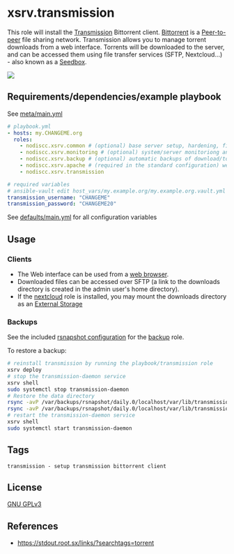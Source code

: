 # xsrv.transmission

This role will install the [Transmission](https://en.wikipedia.org/wiki/Transmission_(BitTorrent_client)) Bittorrent client. [Bittorrent](https://en.wikipedia.org/wiki/BitTorrent) is a [Peer-to-peer](https://en.wikipedia.org/wiki/Peer-to-peer) file sharing network. Transmission allows you to manage torrent downloads from a web interface. Torrents will be downloaded to the server, and can be accessed them using file transfer services (SFTP, Nextcloud...) - also known as a [Seedbox](https://en.wikipedia.org/wiki/Seedbox).

[![](https://gitlab.com/nodiscc/toolbox/-/raw/master/DOC/SCREENSHOTS/q1gcHRf.png)](https://gitlab.com/nodiscc/toolbox/-/raw/master/DOC/SCREENSHOTS/q1gcHRf.png)


## Requirements/dependencies/example playbook

See [meta/main.yml](meta/main.yml)

```yaml
# playbook.yml
- hosts: my.CHANGEME.org
  roles:
    - nodiscc.xsrv.common # (optional) base server setup, hardening, firewall, bruteforce prevention
    - nodiscc.xsrv.monitoring # (optional) system/server monitoriong and health checks
    - nodiscc.xsrv.backup # (optional) automatic backups of download/torrent directory
    - nodiscc.xsrv.apache # (required in the standard configuration) webserver/reverse proxy, SSL certificates
    - nodiscc.xsrv.transmission

# required variables
# ansible-vault edit host_vars/my.example.org/my.example.org.vault.yml
transmission_username: "CHANGEME"
transmission_password: "CHANGEME20"
```

See [defaults/main.yml](defaults/main.yml) for all configuration variables


## Usage

### Clients

- The Web interface can be used from a [web browser](https://www.mozilla.org/en-US/firefox/).
- Downloaded files can be accessed over SFTP (a link to the downloads directory is created in the admin user's home directory).
- If the [nextcloud](../nextcloud) role is installed, you may mount the downloads directory as an [External Storage](../nextcloud/README.md#transmission)


### Backups

See the included [rsnapshot configuration](templates/etc_rsnapshot.d_transmission.conf.j2) for the [backup](../backup) role.

To restore a backup:

```bash
# reinstall transmission by running the playbook/transmission role
xsrv deploy
# stop the transmission-daemon service
xsrv shell
sudo systemctl stop transmission-daemon
# Restore the data directory
rsync -avP /var/backups/rsnapshot/daily.0/localhost/var/lib/transmission-daemon/.config /var/lib/transmission-daemon/
rsync -avP /var/backups/rsnapshot/daily.0/localhost/var/lib/transmission-daemon/info /var/lib/transmission-daemon/
# restart the transmission-daemon service
xsrv shell
sudo systemctl start transmission-daemon
```


## Tags

<!--BEGIN TAGS LIST-->
```
transmission - setup transmission bittorrent client
```
<!--END TAGS LIST-->

## License

[GNU GPLv3](../../LICENSE)


## References

- https://stdout.root.sx/links/?searchtags=torrent
